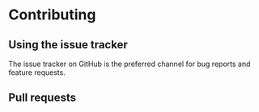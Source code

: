 # Contributing

## Using the issue tracker

The issue tracker on GitHub is the preferred channel for bug reports and feature requests.

## Pull requests

